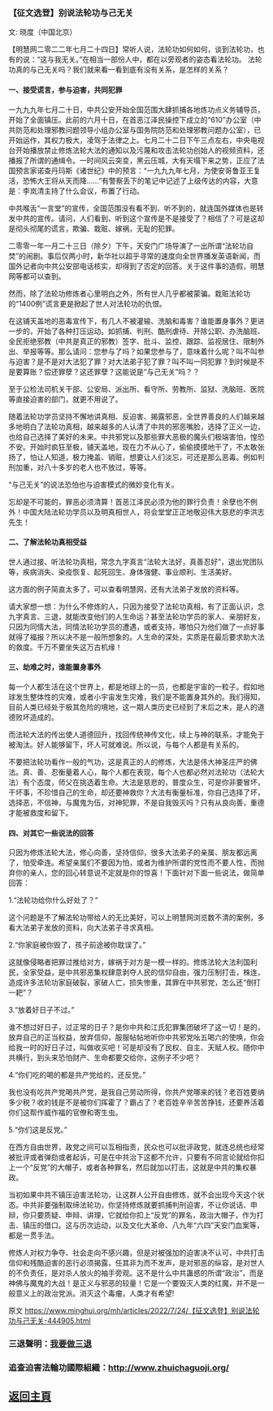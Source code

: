 ### 【征文选登】别说法轮功与己无关

文: 晓度（中国北京）

【明慧网二零二二年七月二十四日】常听人说，法轮功如何如何，谈到法轮功，也有的说：“这与我无关。”在相当一部份人中，都在以旁观者的姿态看法轮功。
法轮功真的与己无关吗？我们就来看一看到底有没有关系，是怎样的关系？

#### 一、接受谎言，参与迫害，共同犯罪

一九九九年七月二十日，中共公安开始全国范围大肆抓捕各地炼功点义务辅导员，开始了全面镇压。此前的六月十日，在首恶江泽民操控下成立的“610”办公室（中共防范和处理邪教问题领导小组办公室与国务院防范和处理邪教问题办公室），已开始运作，其权力极大，凌驾于法律之上。七月二十二日下午三点左右，中央电视台开始播放禁止修炼法轮大法的通知以及污蔑和攻击法轮功创始人的视频资料，还播报了所谓的通缉令。一时间风云突变，黑云压城，大有天塌下来之势，正应了法国预言家诺查丹玛斯《诸世纪》中的预言：“一九九九年七月，为使安哥鲁亚王复活，恐怖大王将从天而降……”有警察丢下的笔记中记述了上级传达的内容，大意是：李岚清主持了什么会议，布置了行动。

中共喉舌“一言堂”的宣传，全国范围没有看不到、听不到的，就连国外媒体也是转发中共的宣传。请问，人们看到、听到这个宣传是不是接受了？相信了？可是这却是彻头彻尾的谎言，欺骗、栽赃、嫁祸，无耻的犯罪。

二零零一年一月二十三日（除夕）下午，天安门广场导演了一出所谓“法轮功自焚”的闹剧。事后仅两小时，新华社以超乎寻常的速度向全世界播发英语新闻，而国外记者向中共公安部电话核实，却得到了否定的回答。关于这件事的造假，明慧网等都可以查到。

然而，除了法轮功修炼者心里明白之外，所有世人几乎都被蒙骗。栽赃法轮功的“1400例”谎言更是掀起了世人对法轮功的仇恨。

在这铺天盖地的恶毒宣传下，有几人不被灌输、洗脑和毒害？谁能置身事外？更进一步的，开始了各种打压运动。如抓捕、判刑、酷刑虐待、开除公职、办洗脑班、全民拒绝邪教（中共是真正的邪教）签字、批斗、监控、跟踪、监视居住、限制外出、举报等等。那么请问：您参与了吗？如果您参与了，意味着什么呢？叫不叫参与迫害？是不是对大法犯了罪？对大法弟子犯了罪？叫不叫一同犯罪？到时候是不是要算账？偿还罪孽？这还罪孽？这能说是“与己无关”吗？？

至于公检法司机关干部、公安局、派出所、看守所、劳教所、监狱、洗脑班、医院等直接迫害的部门，就更不用说了。

随着法轮功学员坚持不懈地讲真相、反迫害、揭露邪恶，全世界善良的人们越来越多地明白了法轮功真相，越来越多的人认清了中共的邪恶嘴脸，选择了正义一边，也给自己选择了美好的未来。中共邪党以及那些罪大恶极的魔头们极端害怕，惶恐不安。开始时疯狂至极，铺天盖地，现在力不从心了，偷偷摸摸地干了，不太敢张扬了，怕让人知道，极力掩盖、销赃，想要让人们淡忘，可还是那么恶毒。例如判刑加重，对八十多岁的老人也不放过，等等。

“与己无关”的说法恐怕也与迫害模式的微妙变化有关。

忘却是不可能的，罪恶必须清算！首恶江泽民必须为他的罪行负责！余孽也不例外！中国大陆法轮功学员以及明真相世人，将会堂堂正正地敬迎伟大慈悲的李洪志先生！

#### 二、了解法轮功真相受益

世人通过接、听法轮功真相，常念九字真言“法轮大法好，真善忍好”，退出党团队等，疾病消失、染疫恢复、起死回生、身体强健、事业顺利、生活美好。

这方面的例子简直太多了，可以查看明慧网，还有大法弟子发放的资料等。

请大家想一想：为什么不修炼的人，只因为接受了法轮功真相，有了正面认识，念九字真言、三退，就能改变他们的人生命运？甚至法轮功学员的家人、亲朋好友，只因为同情大法，同情法轮功学员的遭遇，或者支持，哪怕只为他们做了一点好事就得了福报？所以决不是一般所想象的。人生命的深处，实质是在最后要求助大法的救度。千万不要坐失这万古机缘！

#### 三、劫难之时，谁能置身事外

每一个人都生活在这个世界上，都是地球上的一员，也都是宇宙的一粒子。假如地球发生整体性的灾难，或者小宇宙发生灾难，我们是不能置身其外的。我们得知，目前人类已经处于极其危险的境地，这一期人类历史已经到了末后之末，是人的道德败坏造成的。

而法轮大法的传出使人道德回升，找回传统神传文化，续上与神的联系，才能免于被淘汰。好人能够留下，坏人可就难说。所以说，与每个人都是有关系的。

不要把法轮功看作一般的气功，这是真正的人的修炼，大法是伟大神圣庄严的佛法。真、善、忍衡量着人心，每个人都在表现，每个人也都必然对法轮功（法轮大法）有个态度，师父在挑选着生命。大法是慈悲的，普度众生，可是你非要冒坏，干坏事，不珍惜自己的生命，却还要神救你？大法有衡量标准，你自己选择了坏，选择恶，不信神，与魔鬼为伍，对神犯罪，不是自我毁灭吗？只有从良向善，重德才能被救度和留下。

#### 四、对其它一些说法的回答

只因为修炼法轮大法，修心向善，坚持信仰，很多大法弟子的亲属、朋友都远离了，怕受牵连。希望亲属们不要因为怕，或者为维护所谓的党性而不要人性，而抛弃你的亲人，您的回心转意说不定就是你的惊喜！下面针对下面一些说法，做简单回答：

1.“法轮功给你什么好处了？”

这个问题是不了解法轮功带给人的无比美好，可以上明慧网浏览数不清的案例，多看大法弟子发放的资料，向大法弟子寻求真相。

2.“你家庭被你毁了，孩子前途被你耽误了。”

这就像侵略者把罪过推给对方，嫁祸于对方是一模一样的。修炼法轮大法利国利民，全家受益，是中共邪恶集权肆意剥夺人民的信仰自由，强力压制打击，株连，造成许多法轮功家庭破裂，家破人亡，损失惨重，其罪在中共邪党，怎么还“倒打一耙”？

3.“放着好日子不过。”

谁不想过好日子，过正常的日子？是你中共和江氏犯罪集团破坏了这一切！是的，放弃自己的正当权益，放弃信仰，服服帖帖地听你中共邪党吆五喝六的使唤，你会给我一时的好日子过，叫做收买吧！可是却没有了民权、自主、天赋人权。随你中共横行，到头来恐怕财产、生命都要交给你，这例子不少吧？

4.“你们吃的喝的都是共产党给的，还反党。”

我也没有吃共产党喝共产党，是我自己劳动所得，你共产党哪来的钱？老百姓要纳多少税？收的钱是不是被你们挥霍了？霸占了？老百姓辛辛苦苦挣钱，还要养活着你们这帮作威作福的官僚和寄生虫。

5.“你们这是反党。”

在西方自由世界，政党之间可以互相指责，民众也可以批评政党，就连总统也经常被批评或者弹劾或者起诉，可是在中共治下这都不允许，只要有不同言论就给你扣上一个“反党”的大帽子，或者各种罪名，然后就加以打击，这就是中共的集权暴政。

当初如果中共不镇压迫害法轮功，让这群人公开自由修炼，就不会出现今天这个状态。中共非要强制取缔法轮功，你坚持修炼就要抓捕判刑迫害，不让你说话、申辩，你只要质疑、申辩、讲理，它就给你扣上“反党”的罪名，政治大帽子，作为打击、镇压的借口。这与历次运动，以及文化大革命、八九年“六四”天安门血案等，都是一贯手法。

修炼人对权力争夺、社会走向不感兴趣，但是对被强加的迫害决不认可，中共打击信仰和残酷迫害的恶行必须揭露，任其非为而不发声，是对邪恶的纵容，是对世人的不负责任，是对杀人放火的袖手旁观。这不是什么中共蛊惑的所谓“政治”，而是神佛与魔鬼的大战！是正义与邪恶的较量！它是一个要毁灭人类的红魔，并不是一般意义上的政治党派。消灭这个毒瘤，人类才有希望!

原文 https://www.minghui.org/mh/articles/2022/7/24/【征文选登】别说法轮功与己无关-444905.html

### 三退聲明：[我要做三退](https://tuidang.ddns.net/)

### 追查迫害法輪功國際組織：http://www.zhuichaguoji.org/

## [返回主頁](https://git.io/Js3EY)
